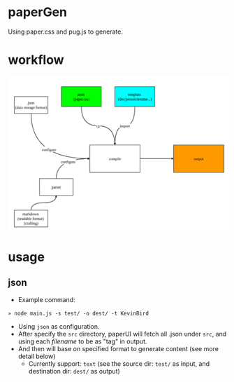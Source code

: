 # paperGen
Using paper.css and pug.js to generate.

# workflow

![](./design/workflow.png)

# usage

## json
* Example command:
```
» node main.js -s test/ -o dest/ -t KevinBird   
```
* Using `json` as configuration.
* After specify the `src` directory, paperUI will fetch all .json under `src`, and using each *filename* to be as "tag" in output.
* And then will base on specified format to generate content (see more detail below)
    * Currently support: `text` (see the source dir: `test/` as input, and destination dir: `dest/` as output)